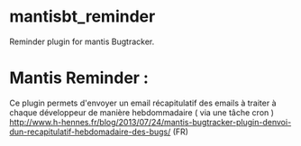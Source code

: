 # mantisbt_reminder
Reminder plugin for mantis Bugtracker.

# Mantis Reminder :
Ce plugin permets d'envoyer un email récapitulatif des emails à traiter à chaque développeur de manière hebdommadaire ( via une tâche cron )
http://www.h-hennes.fr/blog/2013/07/24/mantis-bugtracker-plugin-denvoi-dun-recapitulatif-hebdomadaire-des-bugs/ (FR)
